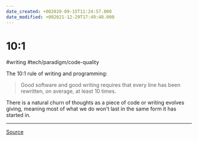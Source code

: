 ```yaml
---
date_created: +002020-09-15T11:24:57.000
date_modified: +002021-12-29T17:49:48.000
---
```


# 10:1

#writing #tech/paradigm/code-quality

The 10:1 rule of writing and programming:

> Good software and good writing requires that every line has been rewritten, on average, at least 10 times.

There is a natural churn of thoughts as a piece of code or writing evolves giving, meaning most of what we do won't last in the same form it has started in.

---

[Source](https://www.ybrikman.com/writing/2018/08/12/the-10-to-1-rule-of-writing-and-programming/)
